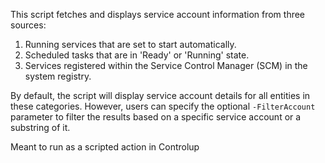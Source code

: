 This script fetches and displays service account information from three sources:

1. Running services that are set to start automatically.
2. Scheduled tasks that are in 'Ready' or 'Running' state.
3. Services registered within the Service Control Manager (SCM) in the system registry.

By default, the script will display service account details for all entities in these categories. However, users can specify the optional `-FilterAccount` parameter to filter the results based on a specific service account or a substring of it.


Meant to run as a scripted action in Controlup
